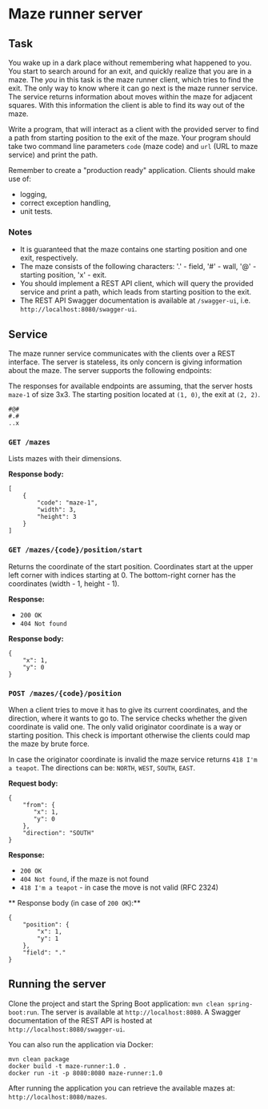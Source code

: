 # Maze runner server

## Task

You wake up in a dark place without remembering what happened to you. You start to search around for an exit, and quickly realize that you are in a maze.
The *you* in this task is the maze runner client, which tries to find the exit. The only way to know where it can go next is the maze runner service.
The service returns information about moves within the maze for adjacent squares. With this information the client is able to find its way out of the maze.

Write a program, that will interact as a client with the provided server to find a path from starting position to the exit of the maze.
Your program should take two command line parameters `code` (maze code) and `url` (URL to maze service) and print the path.

Remember to create a "production ready" application. Clients should make use of:
- logging,
- correct exception handling,
- unit tests.

### Notes
- It is guaranteed that the maze contains one starting position and one exit, respectively.
- The maze consists of the following characters: '.' - field, '#' - wall, '@' - starting position, 'x' - exit.
- You should implement a REST API client, which will query the provided service and print a path, which leads from starting position to the exit.
- The REST API Swagger documentation is available at `/swagger-ui`, i.e. `http://localhost:8080/swagger-ui`.

## Service

The maze runner service communicates with the clients over a REST interface.
The server is stateless, its only concern is giving information about the maze. The server supports the following endpoints:

The responses for available endpoints are assuming, that the server hosts `maze-1` of size 3x3.
The starting position located at `(1, 0)`, the exit at `(2, 2)`.

```
#@#
#.#
..x
```

### `GET /mazes`

Lists mazes with their dimensions.

**Response body:**
```
[
    {
        "code": "maze-1",
        "width": 3,
        "height": 3
    }
]
```

### `GET /mazes/{code}/position/start`
Returns the coordinate of the start position. Coordinates start at the upper left corner with indices starting at 0.
The bottom-right corner has the coordinates (width - 1, height - 1).

**Response:**
- `200 OK`
- `404 Not found`

**Response body:**
```
{
    "x": 1,
    "y": 0
}

```
### `POST /mazes/{code}/position`

When a client tries to move it has to give its current coordinates, and the direction, where it wants to go to.
The service checks whether the given coordinate is valid one. The only valid originator coordinate is a way
or starting position. This check is important otherwise the clients could map the maze by brute force.

In case the originator coordinate is invalid the maze service returns `418 I'm a teapot`.
The directions can be: `NORTH`, `WEST`, `SOUTH`, `EAST`.

**Request body:**
```
{
    "from": {
       "x": 1,
       "y": 0
    },
    "direction": "SOUTH"
}
```

**Response:**
- `200 OK`
- `404 Not found`, if the maze is not found
- `418 I'm a teapot` - in case the move is not valid (RFC 2324)

** Response body (in case of `200 OK`):**
```
{
    "position": {
        "x": 1,
        "y": 1
    },
    "field": "."
}
```

## Running the server

Clone the project and start the Spring Boot application: `mvn clean spring-boot:run`.
The server is available at `http://localhost:8080`. A Swagger documentation of the REST API is hosted at `http://localhost:8080/swagger-ui`.

You can also run the application via Docker:

```
mvn clean package
docker build -t maze-runner:1.0 .
docker run -it -p 8080:8080 maze-runner:1.0
```

After running the application you can retrieve the available mazes at: `http://localhost:8080/mazes`.
